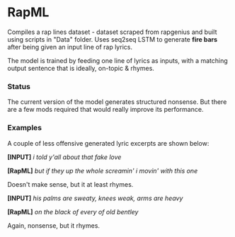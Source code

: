 # RapML
Compiles a rap lines dataset - dataset scraped from rapgenius and built using scripts in "Data" folder. Uses seq2seq LSTM to generate **fire bars** after being given an input line of rap lyrics.

The model is trained by feeding one line of lyrics as inputs, with a matching output sentence that is ideally, on-topic & rhymes.

### Status
The current version of the model generates structured nonsense. But there are a few mods required that would really improve its performance. 

### Examples
A couple of less offensive generated lyric excerpts are shown below:

**[INPUT]** *i told y'all about that fake love*

**[RapML]**  *but if they up the whole screamin' i movin' with this one*

Doesn't make sense, but it at least rhymes.

**[INPUT]** *his palms are sweaty, knees weak, arms are heavy* 

**[RapML]** *on the black of every of old bentley*

Again, nonsense, but it rhymes.
